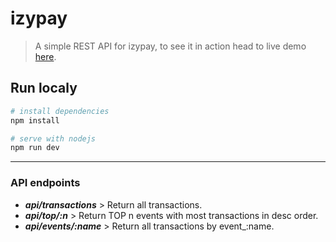 # izypay

> A simple REST API for izypay, to see it in action head to live demo [here](https://izypay.herokuapp.com/api/transactions "API live demo"). 

## Run localy
``` bash
# install dependencies
npm install

# serve with nodejs
npm run dev
```
------------
### API endpoints
- ***api/transactions*** > Return all transactions.
- ***api/top/:n***  > Return TOP n events with most transactions in desc order.
- ***api/events/:name***  > Return all transactions by event_:name.


